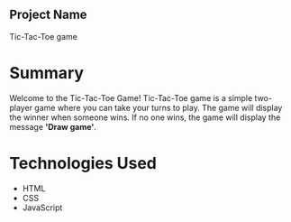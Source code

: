 ## Project Name

Tic-Tac-Toe game 

# Summary

Welcome to the Tic-Tac-Toe Game!
Tic-Tac-Toe game is a simple two-player game where you can take your turns to play. The game will display the winner when someone wins. If no one wins, the game will display the message **'Draw game'**.

# Technologies Used

* HTML
* CSS
* JavaScript


